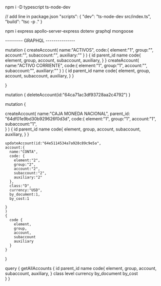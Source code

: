 npm i -D typescript ts-node-dev

// add line in package.json
"scripts": {
    "dev": "ts-node-dev src/index.ts",
    "build": "tsc -p ."
}

npm i express apollo-server-express dotenv graphql mongoose


--------- GRAPHQL ---------------

mutation
{
  createAccount(
      name:"ACTIVOS",
      code:{
        element:"1",
        group:"",
        account:"",
        subaccount:"",
        auxiliary:""
      } ) 
  {
      id
      parent_id
      name
      code{
        element,
        group,
        account,
        subaccount,
        auxiliary,
      }
  }
  createAccount(
      name:"ACTIVO CORRIENTE",
      code:{
        element:"1",
        group:"1",
        account:"",
        subaccount:"",
        auxiliary:""
      } ) 
  {
      id
      parent_id
      name
      code{
        element,
        group,
        account,
        subaccount,
        auxiliary,
      }
  }

}


mutation {
  deleteAccount(id:"64ca71ac3df93728aa2c4792")
}

mutation {

  createAccount(
      name:"CAJA MONEDA NACIONAL",
      parent_id: "64df01e9bd30b929626f0d3d",
      code:{
        element:"1",
        group:"1",
        account:"1",
        subaccount:"1",        
      } ) 
  {
      id
      parent_id
      name
      code{
        element,
        group,
        account,
        subaccount,
        auxiliary,
      }
  }

    updateAccount(id:"64e5114534a7a928c89c9e5a",
    account:{
      name:"CONTA",
      code: {
        element:"2",
        group:"2",
        account:"2",
        subaccount:"2",
        auxiliary:"2"
      },
      class:"D",
      currency:"USD",
      by_document:1,
      by_cost:1

    }
    ) 
    {
      code {
        element,
        group,
        account,
        subaccount
        auxiliary
      }
    }

}


query {
  getAllAccounts {
     id
     parent_id
     name
     code{
        element,
        group,
        account,
        subaccount,
        auxiliary,
      }
      class
      level
      currency
      by_document
      by_cost    
  }
}